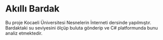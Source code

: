 # Akıllı Bardak

  

Bu proje Kocaeli Üniversitesi Nesnelerin İnterneti dersinde yapılmıştır.
Bardaktaki su seviyesini ölçüp buluta gönderip ve C# platformunda bunu analiz etmektedir.

